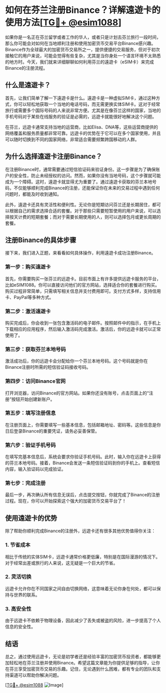 # 如何在芬兰注册Binance？详解遠遊卡的使用方法[[TG💪+ @esim1088](https://t.me/s/esim1088)]

如果你是一名正在芬兰留学或者工作的华人，或者只是计划去芬兰旅行一段时间，那么你可能会对如何在当地顺利注册和使用加密货币交易平台Binance感兴趣。Binance作为全球最大的加密货币交易所之一，提供便捷的交易服务，但对于初次接触它的用户来说，可能会觉得有些复杂，尤其是当你身处一个语言环境不太熟悉的地方时。今天，我们就来详细聊聊如何利用芬兰的遠遊卡（eSIM卡）来完成Binance的注册流程。

## 什么是遠遊卡？

首先，让我们简单了解一下遠遊卡是什么。遠遊卡是一种虚拟SIM卡，通过这种方式，你可以轻松地获取一个当地的电话号码，而无需更换实体SIM卡。这对于经常旅行或需要多个国际号码的人来说非常方便。尤其是在像芬兰这样的国家，当地的手机号码对于某些在线服务的验证是必需的，远遊卡就能很好地解决这个问题。

在芬兰，远遊卡通常支持当地的运营商，比如Elisa、DNA等，这些运营商提供的网络覆盖和服务质量都非常可靠。远遊卡的优势在于它可以在多个国家使用，并且可以随时切换到不同的国家网络，非常适合需要频繁跨国移动的人群。

## 为什么选择遠遊卡注册Binance？

在注册Binance时，通常需要通过短信验证码来验证身份。这一步骤是为了确保账户的安全性，防止未经授权的访问。然而，如果你没有当地号码，这个步骤就可能成为一个障碍。这时，遠遊卡就显得尤为重要了。通过遠遊卡获取的芬兰本地号码，不仅能够顺利完成Binance的注册，还能保证你在未来的交易过程中遇到任何问题时，都能及时收到通知。

此外，遠遊卡还具有灵活性和便利性。无论你是短期访问芬兰还是长期居住，都可以根据自己的需求选择合适的套餐。对于那些只需要短暂使用的用户来说，可以选择按天计费的短期套餐；而对于需要长期使用的人，则可以选择包月或更长周期的套餐。

## 注册Binance的具体步骤

接下来，我们进入正题，来看看如何具体操作，利用遠遊卡成功注册Binance。

### 第一步：购买遠遊卡

首先，你需要购买一张芬兰的远遊卡。目前市面上有许多提供远遊卡服务的平台，比如eSIM1088。你可以直接访问他们的官方网站，选择适合你的套餐进行购买。购买过程非常简单，只需填写相关信息并支付费用即可。支付方式多样，支持信用卡、PayPal等多种方式。

### 第二步：激活遠遊卡

购买完成后，你会收到一张包含激活码的电子邮件。按照邮件中的指示，在手机上下载相应的应用程序，然后输入激活码完成激活。激活后，你的远遊卡就可以正常使用了。

### 第三步：获取芬兰本地号码

激活成功后，你的远遊卡会分配给你一个芬兰本地号码。这个号码就是你在Binance注册时所需的短信验证码接收号码。

### 第四步：访问Binance官网

打开浏览器，访问Binance的官方网站。如果你还没有账号，点击页面上的“注册”按钮开始创建新账户。

### 第五步：填写注册信息

在注册页面上，你需要填写一些基本信息，包括邮箱地址、密码等。这些信息是你日后登录Binance的重要凭证，请务必妥善保管。

### 第六步：验证手机号码

在填写完基本信息后，系统会要求你验证手机号码。此时，输入你在远遊卡上获得的芬兰本地号码。接着，Binance会发送一条短信验证码到你的手机上。查看短信内容，输入验证码以完成验证。

### 第七步：完成注册

最后一步，再次确认所有信息无误后，点击提交按钮，你就完成了Binance的注册过程。现在，你可以开始探索这个强大的加密货币交易平台了！

## 使用遠遊卡的优势

除了帮助你顺利完成Binance的注册外，远遊卡还有很多其他优势值得你关注：

### 1. 节省成本

相比于传统的实体SIM卡，远遊卡通常价格更低廉，特别是在国际漫游的情况下。对于经常出差或旅行的人来说，这无疑是一个巨大的节省。

### 2. 灵活切换

远遊卡允许你在不同国家之间自由切换网络，这意味着无论你身在何处，都可以保持与世界的联系。

### 3. 高安全性

由于远遊卡不依赖于物理设备，因此减少了丢失或被盗的风险，进一步提高了个人信息的安全性。

## 结语

总之，通过使用远遊卡，无论是初学者还是经验丰富的加密货币投资者，都能够更加轻松地在芬兰注册并使用Binance。希望这篇文章能为你提供足够的指导，让你在芬兰享受加密货币交易的乐趣。记住，无论遇到什么困难，都有专业的团队和支持渠道可以帮助你解决问题。

[[TG💪+ @esim1088](https://t.me/s/esim1088) ![Image](https://i.postimg.cc/4NQfJmqS/Snipaste-2025-05-13-00-14-12.png)]